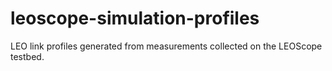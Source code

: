 # leoscope-simulation-profiles
LEO link profiles generated from measurements collected on the LEOScope testbed.
